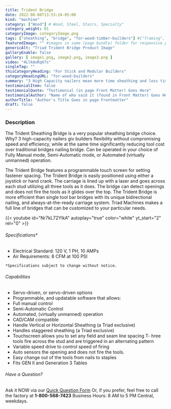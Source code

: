 ```yaml
---
title: Trident Bridge
date: 2022-08-08T13:53:24-05:00
kind: "machine"
category: ["Wood"] # Wood, Steel, Stairs, Specialty"
category_weight: 01
categoryImage: categoryImage.png
tags: ["sheathing", "bridge", "for-wood-timber-builders"] #["framing", "table", "mobile", "stick-builder" "shed-builder"]
featuredImage: "" #images in same (page bundle) folder for responsive processing
genericAlt: "Triad Trident Bridge Product Image"
galleryEnable: false
gallery: [ image1.png, image2.png, image3.png ]
video: "4LlkAuRqX7s"
singleTag: ""
thisCategoryHeading: "For Stick and Modular Builders"
categoryHeadingURL: "for-wood-builders"
summary: "3 High Capacity nailers mean more time sheathing and less time reloading! Can be operated in manual or semi-automatic modes."
testimonialItem: false
testimonialQuote: "Testimonial (in page Front Matter) Goes Here"
testimonialAuthor: "Name of who said it (found in Front Matter) Goes Here"
authorTitle: "Author's Title Goes in page Frontmatter"
draft: false
---
```


### Description

The Trident Sheathing Bridge is a very popular sheathing bridge choice. Why? 3 high-capacity nailers giv builders flexibility without compromising speed and efficiency, while at the same time significantly reducing tool cost over traditional bridges nailing bridge. Can be operated in your choice of Fully Manual mode, Semi-Automatic mode, or Automated (virtually unmanned) operation.

The Trident Bridge features a programmable touch screen for setting fastener spacing. The Trident Bridge is easily positioned using either a joystick or hand crank. The carriage is lined up with a laser and goes across each stud utilizing all three tools as it does. The bridge can detect openings and does not fire the tools as it glides over the top. The Trident Bridge is more efficient than single tool bar bridges with its unique bidirectional nailing, and always-at-the-ready carriage system. Triad Machines makes a full line of bridges that can be customized to your particular needs.

{{< youtube id="Nr7kL72YlkA" autoplay="true" color="white" yt_start="2" rel="0" >}}

###### Specifications*

- Electrical Standard: 120 V, 1 PH, 10 AMPs
- Air Requirements: 8 CFM at 100 PSI

`*Specifications subject to change without notice.`

###### Capabilities

- Servo-driven, or servo-driven options
- Programmable, and updatable software that allows:
- Full manual control
- Semi-Automatic Control
- Automated, (virtually unmanned) operation
- CAD/CAM compatible
- Handle Vertical or Horizontal Sheathing (a Triad exclusive)
- Handles staggered sheathing (a Triad exclusive)
- Touchscreen allows you to set any field and seam line spacing
T- hree tools fire across the stud and are triggered in an alternating pattern
- Variable speed drive to control speed of firing
- Auto sensors the opening and does not fire the tools.
- Easy change out of the tools from nails to staples
- Fits GEN II and Generation 3 Tables

###### Have a Question?

Ask it NOW via our [Quick Question Form](#qq)
Or, if you prefer, feel free to call the factory at **1-800-568-7423** Business Hours: 8 AM to 5 PM Central, weekdays.
